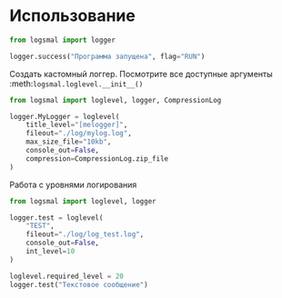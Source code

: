 # Использование

```python
from logsmal import logger

logger.success("Программа запущена", flag="RUN")
```

Создать кастомный логгер. Посмотрите все доступные аргументы
:meth:`logsmal.loglevel.__init__()`

```python
from logsmal import loglevel, logger, CompressionLog

logger.MyLogger = loglevel(
    title_level="[melogger]",
    fileout="./log/mylog.log",
    max_size_file="10kb",
    console_out=False,
    compression=CompressionLog.zip_file
)
```

Работа с уровнями логирования

```python
from logsmal import loglevel, logger

logger.test = loglevel(
    "TEST",
    fileout="./log/log_test.log",
    console_out=False,
    int_level=10
)

loglevel.required_level = 20
logger.test("Текстовое сообщение")
```